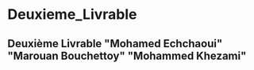 # Deuxieme_Livrable
## Deuxième Livrable "Mohamed Echchaoui" "Marouan Bouchettoy" "Mohammed Khezami"

